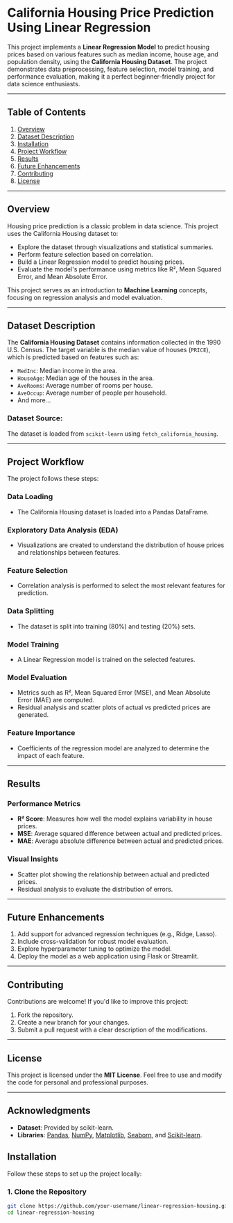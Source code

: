 # **California Housing Price Prediction Using Linear Regression**

This project implements a **Linear Regression Model** to predict housing prices based on various features such as median income, house age, and population density, using the **California Housing Dataset**. The project demonstrates data preprocessing, feature selection, model training, and performance evaluation, making it a perfect beginner-friendly project for data science enthusiasts.

---

## **Table of Contents**

1. [Overview](#overview)  
2. [Dataset Description](#dataset-description)  
3. [Installation](#installation)  
4. [Project Workflow](#project-workflow)  
5. [Results](#results)  
6. [Future Enhancements](#future-enhancements)  
7. [Contributing](#contributing)  
8. [License](#license)  

---

## **Overview**

Housing price prediction is a classic problem in data science. This project uses the California Housing dataset to:
- Explore the dataset through visualizations and statistical summaries.
- Perform feature selection based on correlation.
- Build a Linear Regression model to predict housing prices.
- Evaluate the model's performance using metrics like R², Mean Squared Error, and Mean Absolute Error.

This project serves as an introduction to **Machine Learning** concepts, focusing on regression analysis and model evaluation.

---

## **Dataset Description**

The **California Housing Dataset** contains information collected in the 1990 U.S. Census. The target variable is the median value of houses (`PRICE`), which is predicted based on features such as:
- `MedInc`: Median income in the area.
- `HouseAge`: Median age of the houses in the area.
- `AveRooms`: Average number of rooms per house.
- `AveOccup`: Average number of people per household.
- And more...

### Dataset Source:
The dataset is loaded from `scikit-learn` using `fetch_california_housing`.

---


## **Project Workflow**

The project follows these steps:

### **Data Loading**
- The California Housing dataset is loaded into a Pandas DataFrame.

### **Exploratory Data Analysis (EDA)**
- Visualizations are created to understand the distribution of house prices and relationships between features.

### **Feature Selection**
- Correlation analysis is performed to select the most relevant features for prediction.

### **Data Splitting**
- The dataset is split into training (80%) and testing (20%) sets.

### **Model Training**
- A Linear Regression model is trained on the selected features.

### **Model Evaluation**
- Metrics such as R², Mean Squared Error (MSE), and Mean Absolute Error (MAE) are computed.
- Residual analysis and scatter plots of actual vs predicted prices are generated.

### **Feature Importance**
- Coefficients of the regression model are analyzed to determine the impact of each feature.

---

## **Results**

### **Performance Metrics**
- **R² Score**: Measures how well the model explains variability in house prices.
- **MSE**: Average squared difference between actual and predicted prices.
- **MAE**: Average absolute difference between actual and predicted prices.

### **Visual Insights**
- Scatter plot showing the relationship between actual and predicted prices.
- Residual analysis to evaluate the distribution of errors.

---

## **Future Enhancements**
1. Add support for advanced regression techniques (e.g., Ridge, Lasso).
2. Include cross-validation for robust model evaluation.
3. Explore hyperparameter tuning to optimize the model.
4. Deploy the model as a web application using Flask or Streamlit.

---

## **Contributing**

Contributions are welcome! If you'd like to improve this project:
1. Fork the repository.
2. Create a new branch for your changes.
3. Submit a pull request with a clear description of the modifications.

---

## **License**

This project is licensed under the **MIT License**. Feel free to use and modify the code for personal and professional purposes.

---

## **Acknowledgments**
- **Dataset**: Provided by scikit-learn.
- **Libraries**: [Pandas](https://pandas.pydata.org/), [NumPy](https://numpy.org/), [Matplotlib](https://matplotlib.org/), [Seaborn](https://seaborn.pydata.org/), and [Scikit-learn](https://scikit-learn.org/).

## **Installation**

Follow these steps to set up the project locally:

### **1. Clone the Repository**
```bash
git clone https://github.com/your-username/linear-regression-housing.git
cd linear-regression-housing

